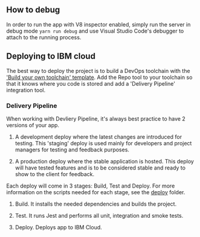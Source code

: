 ## How to debug

In order to run the app with V8 inspector enabled, simply run the server in debug mode `yarn run debug` and use Visual Studio Code's debugger to attach to the running process.

## Deploying to IBM cloud

The best way to deploy the project is to build a DevOps toolchain with the ['Build your own toolchain' template](https://console.bluemix.net/devops/create). Add the Repo tool to your toolchain so that it knows where you code is stored and add a 'Delivery Pipeline' integration tool.

### Delivery Pipeline

When working with Devliery Pipeline, it's always best practice to have 2 versions of your app.

1. A development deploy where the latest changes are introduced for testing. This 'staging' deploy is used mainly for developers and project managers for testing and feedback purposes.

2. A production deploy where the stable application is hosted. This deploy will have tested features and is to be considered stable and ready to show to the client for feedback.

Each deploy will come in 3 stages: Build, Test and Deploy. For more information on the scripts needed for each stage, see the [deploy](./deploy) folder.

1. Build. It installs the needed dependencies and builds the project.

2. Test. It runs Jest and performs all unit, integration and smoke tests.

3. Deploy. Deploys app to IBM Cloud.

